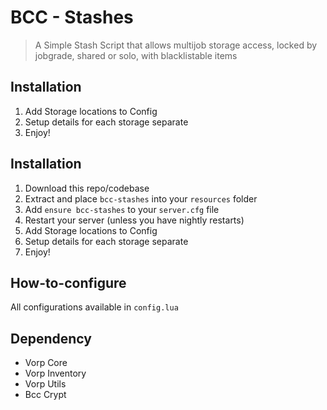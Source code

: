# BCC - Stashes

> A Simple Stash Script that allows multijob storage access, locked by jobgrade, shared or solo, with blacklistable items

## Installation
1. Add Storage locations to Config
2. Setup details for each storage separate
3. Enjoy!

## Installation
1. Download this repo/codebase
2. Extract and place `bcc-stashes` into your `resources` folder
3. Add `ensure bcc-stashes` to your `server.cfg` file
4. Restart your server (unless you have nightly restarts)
5.  Add Storage locations to Config
6.   Setup details for each storage separate
7.   Enjoy!

## How-to-configure
All configurations available in `config.lua`

 ## Dependency
 - Vorp Core
 - Vorp Inventory
 - Vorp Utils
 - Bcc Crypt
